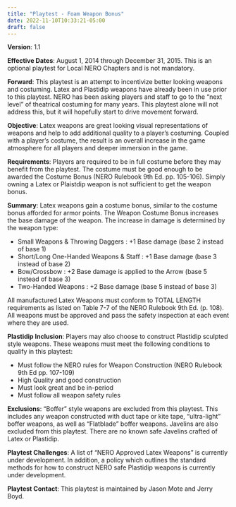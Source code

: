 ```yaml
---
title: "Playtest - Foam Weapon Bonus"
date: 2022-11-10T10:33:21-05:00
draft: false
---
```


**Version**: 1.1

**Effective Dates**: August 1, 2014 through December 31, 2015. This is an optional playtest for Local NERO Chapters and is not mandatory.

**Forward**: This playtest is an attempt to incentivize better looking weapons and costuming. Latex and Plastidip weapons have already been in use prior to this playtest. NERO has been asking players and staff to go to the “next level” of theatrical costuming for many years. This playtest alone will not address this, but it will hopefully start to drive movement forward.

**Objective**: Latex weapons are great looking visual representations of weapons and help to add additional quality to a player’s costuming. Coupled with a player’s costume, the result is an overall increase in the game atmosphere for all players and deeper immersion in the game.

**Requirements**: Players are required to be in full costume before they may benefit from the playtest. The costume must be good enough to
be awarded the Costume Bonus (NERO Rulebook 9th Ed. pp. 105-106). Simply owning a Latex or Plaistdip weapon is not sufficient to get the weapon bonus.

**Summary**: Latex weapons gain a costume bonus, similar to the costume bonus afforded for armor points. The Weapon Costume
Bonus increases the base damage of the weapon. The increase in damage is determined by the weapon type:

- Small Weapons & Throwing Daggers : +1 Base damage (base 2 instead of base 1)
- Short/Long One-Handed Weapons & Staff : +1 Base damage (base 3 instead of base 2)
- Bow/Crossbow : +2 Base damage is applied to the Arrow (base 5 instead of base 3)
- Two-Handed Weapons : +2 Base damage (base 5 instead of base 3)

All manufactured Latex Weapons must conform to TOTAL LENGTH requirements as listed on Table 7-7 of the NERO Rulebook 9th Ed. (p. 108). All weapons must be approved and pass the safety inspection at each event where they are used.

**Plastidip Inclusion**: Players may also choose to construct Plastidip  sculpted style weapons. These weapons must meet the following conditions
to qualify in this playtest:

- Must follow the NERO rules for Weapon Construction (NERO Rulebook 9th Ed pp. 107-109)
- High Quality and good construction
- Must look great and be in-period
- Must follow all weapon safety rules

**Exclusions**: “Boffer” style weapons are excluded from this playtest. This includes any weapon constructed with duct tape or kite tape, “ultra-light” boffer weapons, as well as “Flatblade” boffer weapons. Javelins are also excluded from this playtest. There are no known safe Javelins crafted of Latex or Plastidip.

**Playtest Challenges**: A list of “NERO Approved Latex Weapons” is currently under development. In addition, a policy which outlines the standard methods for how to construct NERO safe Plastidip weapons is currently under development.

**Playtest Contact**: This playtest is maintained by Jason Mote and Jerry Boyd.